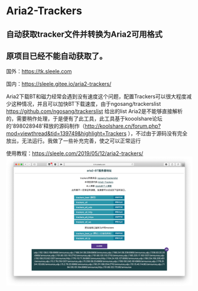# Aria2-Trackers
## 自动获取tracker文件并转换为Aria2可用格式
## 原项目已经不能自动获取了。
国外：https://tk.sleele.com

国内：https://sleele.gitee.io/aria2-trackers/

Aria2下载BT和磁力经常会遇到没有速度这个问题，配置Trackers可以很大程度减少这种情况，并且可以加快BT下载速度，由于ngosang/trackerslist https://github.com/ngosang/trackerslist 给出的list Aria2是不能够直接解析的，需要稍作处理，于是便有了此工具，此工具基于kooolshare论坛的'898028948'释放的源码制作（http://koolshare.cn/forum.php?mod=viewthread&tid=139749&highlight=Trackers ），不过由于源码没有完全放出，无法运行。我做了一些补充完善，使之可以正常运行


使用教程：https://sleele.com/2019/05/12/aria2-trackers/
![示例图片加载失败](https://raw.githubusercontent.com/SuperNG6/pic/master/pic/Xnip2019-05-12_22-45-56.png)
